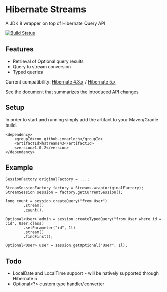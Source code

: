 # Hibernate Streams

A  JDK 8 wrapper on top of Hibernate Query API

[![Build Status](https://travis-ci.org/jmnarloch/hstreams.svg?branch=hstreams-43)](https://travis-ci.org/jmnarloch/hstreams)

## Features

* Retrieval of Optional query results
* Query to stream conversion
* Typed queries

Current compatibility: [Hibernate 4.3.x](/jmnarloch/hstreams/tree/hstreams-43) / [Hibernate 5.x](/jmnarloch/hstreams/tree/hstreams-5)

See the document that summarizes the introduced [API](api.adoc) changes

## Setup

In order to start and running simply add the artifact to your Maven/Gradle build.

```
<dependency>
    <groupId>com.github.jmnarloch</groupId>
    <artifactId>hstreams43</artifactId>
    <version>1.0.2</version>
</dependency>
```

## Example

```
SessionFactory originalFactory = ...;

StreamSessionFactory factory = Streams.wrap(originalFactory);
StreamSession session = factory.getCurrentSession();

long count = session.createQuery("from User")
        .stream()
        .count();

Optional<User> admin = session.createTypedQuery("from User where id = :id", User.class)
        .setParameter("id", 1l)
        .stream()
        .findFirst();

Optional<User> user = session.getOptional("User", 1l);
```

## Todo

* LocalDate and LocalTime support - will be natively supported through Hibernate 5
* Optional<?> custom type handler/converter
